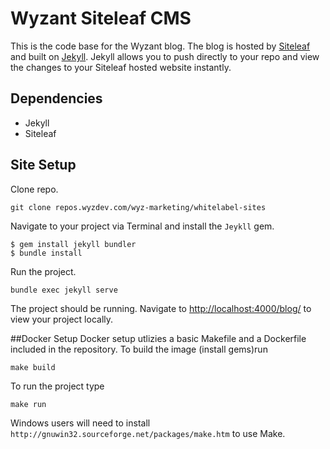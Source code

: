 # Wyzant Siteleaf CMS
This is the code base for the Wyzant blog. The blog is hosted by [Siteleaf](https://www.siteleaf.com/) and built on [Jekyll](https://jekyllrb.com/). Jekyll allows you to push directly to your repo and view the changes to your Siteleaf hosted website instantly.

## Dependencies
* Jekyll
* Siteleaf

## Site Setup
Clone repo.
```
git clone repos.wyzdev.com/wyz-marketing/whitelabel-sites
```
Navigate to your project via Terminal and install the `Jeykll` gem.
```
$ gem install jekyll bundler
$ bundle install
```
Run the project.
```
bundle exec jekyll serve
```
The project should be running. Navigate to [http://localhost:4000/blog/](http://localhost:4000/blog/) to view your project locally.

##Docker Setup
Docker setup utlizies a basic Makefile and a Dockerfile included in the repository.  To build the image (install gems)run

```make build```

To run the project type

```make run```

Windows users will need to install ```http://gnuwin32.sourceforge.net/packages/make.htm``` to use Make.
